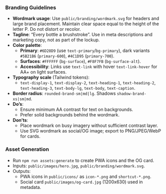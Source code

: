 ### Branding Guidelines

- **Wordmark usage**: Use `public/branding/wordmark.svg` for headers and large brand placement. Maintain clear space equal to the height of the letter P. Do not distort or recolor.
- **Tagline**: “Every bottle a brushstroke”. Use in meta descriptions and marketing copy, not as part of the lockup.
- **Color palette**:
  - **Primary**: `#6D28D9` (use `text-primary`/`bg-primary`), dark variants `#5B21B6` (`primary-600`), `#4C1D95` (`primary-700`).
  - **Surfaces**: `#FFFFFF` (`bg-surface`), `#F8F7FB` (`bg-surface-alt`).
  - **Accessibility**: Links use `text-link` with hover `text-link-hover` for AA+ on light surfaces.
- **Typography scale** (Tailwind tokens):
  - `text-display-1`, `text-display-2`, `text-heading-1`, `text-heading-2`, `text-heading-3`, `text-body-lg`, `text-body`, `text-caption`.
- **Border radius**: `rounded-brand-sm|md|lg`. Shadows `shadow-brand-xs|sm|md`.
- **Do’s**:
  - Ensure minimum AA contrast for text on backgrounds.
  - Prefer solid backgrounds behind the wordmark.
- **Don’ts**:
  - Place wordmark on busy imagery without sufficient contrast layer.
  - Use SVG wordmark as social/OG image; export to PNG/JPEG/WebP for cards.

### Asset Generation

- Run `npm run assets:generate` to create PWA icons and the OG card.
- Inputs: `public/images/hero.jpg`, `public/branding/wordmark.svg`.
- Outputs:
  - PWA icons in `public/icons/` as `icon-*.png` and `shortcut-*.png`.
  - Social card `public/images/og-card.jpg` (1200x630) used in metadata.

